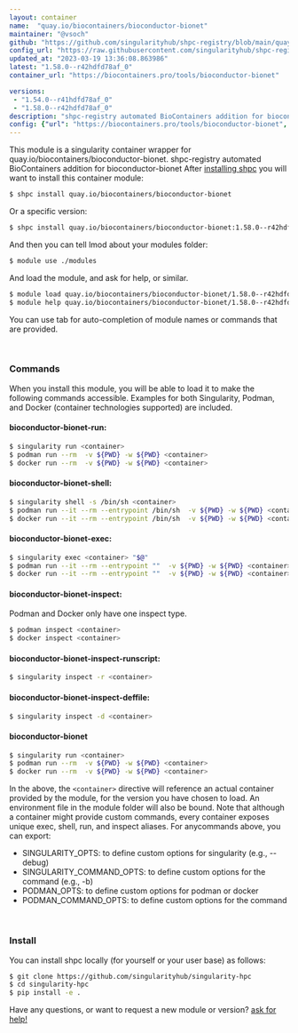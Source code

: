 ```yaml
---
layout: container
name:  "quay.io/biocontainers/bioconductor-bionet"
maintainer: "@vsoch"
github: "https://github.com/singularityhub/shpc-registry/blob/main/quay.io/biocontainers/bioconductor-bionet/container.yaml"
config_url: "https://raw.githubusercontent.com/singularityhub/shpc-registry/main/quay.io/biocontainers/bioconductor-bionet/container.yaml"
updated_at: "2023-03-19 13:36:08.863986"
latest: "1.58.0--r42hdfd78af_0"
container_url: "https://biocontainers.pro/tools/bioconductor-bionet"

versions:
 - "1.54.0--r41hdfd78af_0"
 - "1.58.0--r42hdfd78af_0"
description: "shpc-registry automated BioContainers addition for bioconductor-bionet"
config: {"url": "https://biocontainers.pro/tools/bioconductor-bionet", "maintainer": "@vsoch", "description": "shpc-registry automated BioContainers addition for bioconductor-bionet", "latest": {"1.58.0--r42hdfd78af_0": "sha256:65c756f73ee6238dd2f5681e77a7848e11bd24d1bcacdaf0d07087e22bbb9db1"}, "tags": {"1.54.0--r41hdfd78af_0": "sha256:29fff5cc3f1263df7937776001d008f5e3371669342737abe3feca75902202c1", "1.58.0--r42hdfd78af_0": "sha256:65c756f73ee6238dd2f5681e77a7848e11bd24d1bcacdaf0d07087e22bbb9db1"}, "docker": "quay.io/biocontainers/bioconductor-bionet"}
---
```


This module is a singularity container wrapper for quay.io/biocontainers/bioconductor-bionet.
shpc-registry automated BioContainers addition for bioconductor-bionet
After [installing shpc](#install) you will want to install this container module:


```bash
$ shpc install quay.io/biocontainers/bioconductor-bionet
```

Or a specific version:

```bash
$ shpc install quay.io/biocontainers/bioconductor-bionet:1.58.0--r42hdfd78af_0
```

And then you can tell lmod about your modules folder:

```bash
$ module use ./modules
```

And load the module, and ask for help, or similar.

```bash
$ module load quay.io/biocontainers/bioconductor-bionet/1.58.0--r42hdfd78af_0
$ module help quay.io/biocontainers/bioconductor-bionet/1.58.0--r42hdfd78af_0
```

You can use tab for auto-completion of module names or commands that are provided.

<br>

### Commands

When you install this module, you will be able to load it to make the following commands accessible.
Examples for both Singularity, Podman, and Docker (container technologies supported) are included.

#### bioconductor-bionet-run:

```bash
$ singularity run <container>
$ podman run --rm  -v ${PWD} -w ${PWD} <container>
$ docker run --rm  -v ${PWD} -w ${PWD} <container>
```

#### bioconductor-bionet-shell:

```bash
$ singularity shell -s /bin/sh <container>
$ podman run --it --rm --entrypoint /bin/sh  -v ${PWD} -w ${PWD} <container>
$ docker run --it --rm --entrypoint /bin/sh  -v ${PWD} -w ${PWD} <container>
```

#### bioconductor-bionet-exec:

```bash
$ singularity exec <container> "$@"
$ podman run --it --rm --entrypoint ""  -v ${PWD} -w ${PWD} <container> "$@"
$ docker run --it --rm --entrypoint ""  -v ${PWD} -w ${PWD} <container> "$@"
```

#### bioconductor-bionet-inspect:

Podman and Docker only have one inspect type.

```bash
$ podman inspect <container>
$ docker inspect <container>
```

#### bioconductor-bionet-inspect-runscript:

```bash
$ singularity inspect -r <container>
```

#### bioconductor-bionet-inspect-deffile:

```bash
$ singularity inspect -d <container>
```



#### bioconductor-bionet

```bash
$ singularity run <container>
$ podman run --rm  -v ${PWD} -w ${PWD} <container>
$ docker run --rm  -v ${PWD} -w ${PWD} <container>
```


In the above, the `<container>` directive will reference an actual container provided
by the module, for the version you have chosen to load. An environment file in the
module folder will also be bound. Note that although a container
might provide custom commands, every container exposes unique exec, shell, run, and
inspect aliases. For anycommands above, you can export:

 - SINGULARITY_OPTS: to define custom options for singularity (e.g., --debug)
 - SINGULARITY_COMMAND_OPTS: to define custom options for the command (e.g., -b)
 - PODMAN_OPTS: to define custom options for podman or docker
 - PODMAN_COMMAND_OPTS: to define custom options for the command

<br>

### Install

You can install shpc locally (for yourself or your user base) as follows:

```bash
$ git clone https://github.com/singularityhub/singularity-hpc
$ cd singularity-hpc
$ pip install -e .
```

Have any questions, or want to request a new module or version? [ask for help!](https://github.com/singularityhub/singularity-hpc/issues)